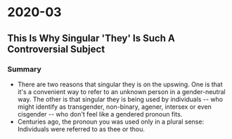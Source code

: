 # 2020-03

## This Is Why Singular 'They' Is Such A Controversial Subject

### Summary

- There are two reasons that singular they is on the upswing. One is that it's a convenient way to refer to an unknown person in a gender-neutral way. The other is that singular they is being used by individuals -- who might identify as transgender, non-binary, agener, intersex or even cisgender -- who don't feel like a gendered pronoun fits.
- Centuries ago, the pronoun you was used only in a plural sense: Individuals were referred to as thee or thou.
